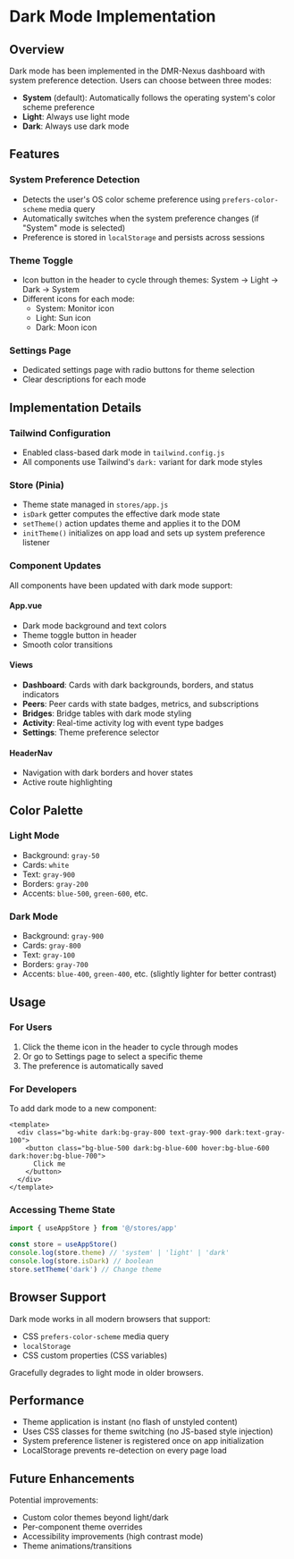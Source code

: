 # Dark Mode Implementation

## Overview

Dark mode has been implemented in the DMR-Nexus dashboard with system preference detection. Users can choose between three modes:
- **System** (default): Automatically follows the operating system's color scheme preference
- **Light**: Always use light mode
- **Dark**: Always use dark mode

## Features

### System Preference Detection
- Detects the user's OS color scheme preference using `prefers-color-scheme` media query
- Automatically switches when the system preference changes (if "System" mode is selected)
- Preference is stored in `localStorage` and persists across sessions

### Theme Toggle
- Icon button in the header to cycle through themes: System → Light → Dark → System
- Different icons for each mode:
  - System: Monitor icon
  - Light: Sun icon
  - Dark: Moon icon

### Settings Page
- Dedicated settings page with radio buttons for theme selection
- Clear descriptions for each mode

## Implementation Details

### Tailwind Configuration
- Enabled class-based dark mode in `tailwind.config.js`
- All components use Tailwind's `dark:` variant for dark mode styles

### Store (Pinia)
- Theme state managed in `stores/app.js`
- `isDark` getter computes the effective dark mode state
- `setTheme()` action updates theme and applies it to the DOM
- `initTheme()` initializes on app load and sets up system preference listener

### Component Updates
All components have been updated with dark mode support:

#### App.vue
- Dark mode background and text colors
- Theme toggle button in header
- Smooth color transitions

#### Views
- **Dashboard**: Cards with dark backgrounds, borders, and status indicators
- **Peers**: Peer cards with state badges, metrics, and subscriptions
- **Bridges**: Bridge tables with dark mode styling
- **Activity**: Real-time activity log with event type badges
- **Settings**: Theme preference selector

#### HeaderNav
- Navigation with dark borders and hover states
- Active route highlighting

## Color Palette

### Light Mode
- Background: `gray-50`
- Cards: `white`
- Text: `gray-900`
- Borders: `gray-200`
- Accents: `blue-500`, `green-600`, etc.

### Dark Mode
- Background: `gray-900`
- Cards: `gray-800`
- Text: `gray-100`
- Borders: `gray-700`
- Accents: `blue-400`, `green-400`, etc. (slightly lighter for better contrast)

## Usage

### For Users
1. Click the theme icon in the header to cycle through modes
2. Or go to Settings page to select a specific theme
3. The preference is automatically saved

### For Developers
To add dark mode to a new component:

```vue
<template>
  <div class="bg-white dark:bg-gray-800 text-gray-900 dark:text-gray-100">
    <button class="bg-blue-500 dark:bg-blue-600 hover:bg-blue-600 dark:hover:bg-blue-700">
      Click me
    </button>
  </div>
</template>
```

### Accessing Theme State
```javascript
import { useAppStore } from '@/stores/app'

const store = useAppStore()
console.log(store.theme) // 'system' | 'light' | 'dark'
console.log(store.isDark) // boolean
store.setTheme('dark') // Change theme
```

## Browser Support

Dark mode works in all modern browsers that support:
- CSS `prefers-color-scheme` media query
- `localStorage`
- CSS custom properties (CSS variables)

Gracefully degrades to light mode in older browsers.

## Performance

- Theme application is instant (no flash of unstyled content)
- Uses CSS classes for theme switching (no JS-based style injection)
- System preference listener is registered once on app initialization
- LocalStorage prevents re-detection on every page load

## Future Enhancements

Potential improvements:
- Custom color themes beyond light/dark
- Per-component theme overrides
- Accessibility improvements (high contrast mode)
- Theme animations/transitions
